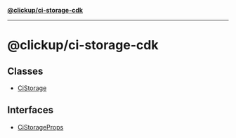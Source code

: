 [**@clickup/ci-storage-cdk**](README.md)

***

# @clickup/ci-storage-cdk

## Classes

- [CiStorage](classes/CiStorage.md)

## Interfaces

- [CiStorageProps](interfaces/CiStorageProps.md)
